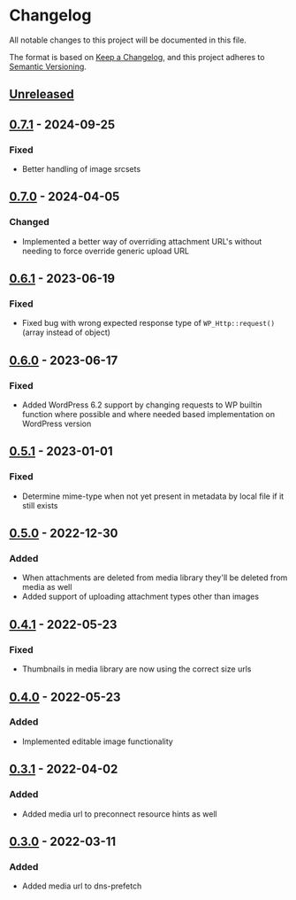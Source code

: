# Changelog

All notable changes to this project will be documented in this file.

The format is based on [Keep a Changelog](https://keepachangelog.com/en/1.0.0/), and this project adheres
to [Semantic Versioning](https://semver.org/spec/v2.0.0.html).

## [Unreleased]

## [0.7.1] - 2024-09-25

### Fixed

- Better handling of image srcsets

## [0.7.0] - 2024-04-05

### Changed

- Implemented a better way of overriding attachment URL's without needing to force override generic upload URL

## [0.6.1] - 2023-06-19

### Fixed

- Fixed bug with wrong expected response type of `WP_Http::request()` (array instead of object)

## [0.6.0] - 2023-06-17

### Fixed

- Added WordPress 6.2 support by changing requests to WP builtin function where possible and where needed based
  implementation on WordPress version

## [0.5.1] - 2023-01-01

### Fixed

- Determine mime-type when not yet present in metadata by local file if it still exists

## [0.5.0] - 2022-12-30

### Added

- When attachments are deleted from media library they'll be deleted from media as well
- Added support of uploading attachment types other than images

## [0.4.1] - 2022-05-23

### Fixed

- Thumbnails in media library are now using the correct size urls

## [0.4.0] - 2022-05-23

### Added

- Implemented editable image functionality

## [0.3.1] - 2022-04-02

### Added

- Added media url to preconnect resource hints as well

## [0.3.0] - 2022-03-11

### Added

- Added media url to dns-prefetch

[unreleased]: https://github.com/achttienvijftien/media/compare/0.7.1...master

[0.7.1]: https://github.com/achttienvijftien/media/compare/0.7.0...0.7.1

[0.7.0]: https://github.com/achttienvijftien/media/compare/0.6.1...0.7.0

[0.6.1]: https://github.com/achttienvijftien/media/compare/0.6.0...0.6.1

[0.6.0]: https://github.com/achttienvijftien/media/compare/0.5.1...0.6.0

[0.5.1]: https://github.com/achttienvijftien/media/compare/0.5.0...0.5.1

[0.5.0]: https://github.com/achttienvijftien/media/compare/0.4.1...0.5.0

[0.4.1]: https://github.com/achttienvijftien/media/compare/0.4.0...0.4.1

[0.4.0]: https://github.com/achttienvijftien/media/compare/0.3.1...0.4.0

[0.3.1]: https://github.com/achttienvijftien/media/compare/0.3.0...0.3.1

[0.3.0]: https://github.com/achttienvijftien/media/compare/0.2.3...0.3.0
